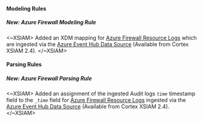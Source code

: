
#### Modeling Rules

##### New: Azure Firewall Modeling Rule

<~XSIAM> 
Added an XDM mapping for [Azure Firewall Resource Logs](https://learn.microsoft.com/en-us/azure/firewall/monitor-firewall-reference#resource-logs) which are ingested via the [Azure Event Hub Data Source](https://docs-cortex.paloaltonetworks.com/r/Cortex-XSIAM/Cortex-XSIAM-Documentation/Ingest-logs-from-Microsoft-Azure-Event-Hub?tocId=kdBiMvtdaJTAWsaoShdYHQ) (Available from Cortex XSIAM 2.4).
</~XSIAM>

#### Parsing Rules

##### New: Azure Firewall Parsing Rule

<~XSIAM> 
Added an assignment of the ingested Audit logs *`time`* timestamp field to the *`_time`* field for [Azure Firewall Resource Logs](https://learn.microsoft.com/en-us/azure/firewall/monitor-firewall-reference#resource-logs) ingested via the [Azure Event Hub Data Source](https://docs-cortex.paloaltonetworks.com/r/Cortex-XSIAM/Cortex-XSIAM-Documentation/Ingest-logs-from-Microsoft-Azure-Event-Hub?tocId=kdBiMvtdaJTAWsaoShdYHQ) (Available from Cortex XSIAM 2.4).
</~XSIAM>